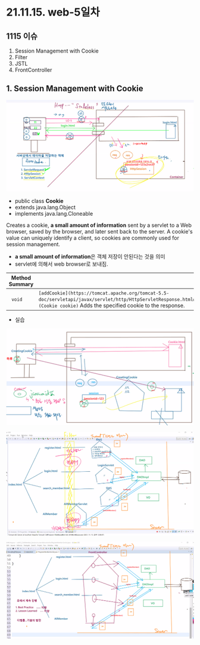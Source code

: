 # 21.11.15. web-5일차

## 1115 이슈

1. Session Management with Cookie
2. Filter
3. JSTL
4. FrontController

## 1. Session Management with Cookie

![](./image/1115-01.png)

- public class **Cookie**
- extends java.lang.Object
- implements java.lang.Cloneable

Creates a cookie, **a small amount of information** sent by a servlet to a Web browser, saved by the browser, and later sent back to the server. A cookie's value can uniquely identify a client, so cookies are commonly used for session management.

* **a small amount of information**은 객체 저장이 안된다는 것을 의미
* servlet에 의해서 web browser로 보내짐.

| **Method Summary** |                                                              |
| ------------------ | ------------------------------------------------------------ |
| ` void`            | `[addCookie](https://tomcat.apache.org/tomcat-5.5-doc/servletapi/javax/servlet/http/HttpServletResponse.html#addCookie(javax.servlet.http.Cookie))(Cookie cookie)`      Adds the specified cookie to the response. |

* 실습

![](./image/1115-02.png)

![](./image/1115-03.png)

![](./image/1115-04.png)

